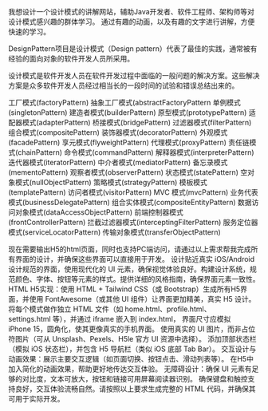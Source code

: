 我想设计一个设计模式的讲解网站，辅助Java开发者、软件工程师、架构师等对设计模式感兴趣的群体学习。
通过有趣的动画，以及有趣的文字进行讲解，方便快速的学习。

DesignPattern项目是设计模式（Design pattern）代表了最佳的实践，通常被有经验的面向对象的软件开发人员所采用。

设计模式是软件开发人员在软件开发过程中面临的一般问题的解决方案。这些解决方案是众多软件开发人员经过相当长的一段时间的试验和错误总结出来的。

工厂模式(factoryPattern)
抽象工厂模式(abstractFactoryPattern
单例模式(singletonPattern)
建造者模式(builderPattern)
原型模式(prototypePattern)
适配器模式(adapterPattern)
桥接模式(bridgePattern)
过滤器模式(filterPattern)
组合模式(compositePattern)
装饰器模式(decoratorPattern)
外观模式(facadePattern)
享元模式(flyweightPattern)
代理模式(proxyPattern)
责任链模式(chainPattern)
命令模式(commandPattern)
解释器模式(interpreterPattern)
迭代器模式(iteratorPattern)
中介者模式(mediatorPattern)
备忘录模式(mementoPattern)
观察者模式(observerPattern)
状态模式(statePattern)
空对象模式(nullObjectPattern)
策略模式(strategyPattern)
模板模式(templatePattern)
访问者模式(visitorPattern)
MVC 模式(mvcPattern)
业务代表模式(businessDelegatePattern)
组合实体模式(compositeEntityPattern)
数据访问对象模式(dataAccessObjectPattern)
前端控制器模式(frontControllerPattern)
拦截过滤器模式(interceptingFilterPattern)
服务定位器模式(serviceLocatorPattern)
传输对象模式(transferObjectPattern)


现在需要输出H5的html页面，同时也支持PC端访问，请通过以上需求帮我完成所有界面的设计，并确保这些界面可以直接用于开发。
设计贴近真实 iOS/Android 设计规范的界面，使用现代化的 UI 元素，确保视觉体验良好。构建设计系统，规范颜色、字体、按钮等元素的样式。提供详细的风格指南，确保界面元素一致性。
HTML H5实现：使用 HTML + Tailwind CSS（或 Bootstrap）生成所有H5界面，并使用 FontAwesome（或其他 UI 组件）让界面更加精美，真实 H5 设计。
将每个模式做作独立 HTML 文件（如 home.html、profile.html、settings.html 等），并通过 iframe 嵌入到 index.html，
界面尺寸应模拟 iPhone 15，圆角化，使其更像真实的手机界面。
使用真实的 UI 图片，而非占位符图片（可从 Unsplash、Pexels、H5le 官方 UI 资源中选择）。
添加顶部状态栏（模拟 iOS 状态栏），并包含 H5 导航栏（类似 iOS 底部 Tab Bar）。
交互设计与动画效果：展示主要交互逻辑（如页面切换、按钮点击、滑动列表等）。
在H5中加入简化的动画效果，帮助更好地传达交互体验。
无障碍设计：确保 UI 元素有足够的对比度，文本可放大，按钮和链接可用屏幕阅读器识别。
确保键盘和触控支持良好，交互体验流畅自然。请按照以上要求生成完整的 HTML 代码，并确保其可用于实际开发。